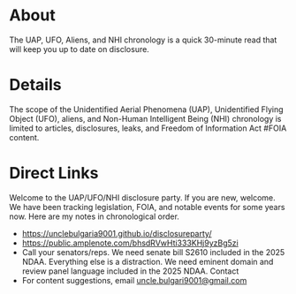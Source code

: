 # About
The UAP, UFO, Aliens, and NHI chronology is a quick 30-minute read that will keep you up to date on disclosure. 
# Details
The scope of the Unidentified Aerial Phenomena (UAP),  Unidentified Flying Object (UFO), aliens, and Non-Human Intelligent Being (NHI) chronology is limited to articles, disclosures, leaks, and Freedom of Information Act #FOIA content.
# Direct Links 
  Welcome to the UAP/UFO/NHI disclosure party. If you are new, welcome. We have been tracking legislation, FOIA, and notable events for some years now. Here are my notes in chronological order.  
  - https://unclebulgaria9001.github.io/disclosureparty/ 
  - https://public.amplenote.com/bhsdRVwHti333KHj9yzBg5zi
  - Call your senators/reps. We need senate bill S2610 included in the 2025 NDAA. Everything else is a distraction. We need eminent domain and review panel language included in the 2025 NDAA.
Contact 
- For content suggestions, email uncle.bulgari9001@gmail.com
